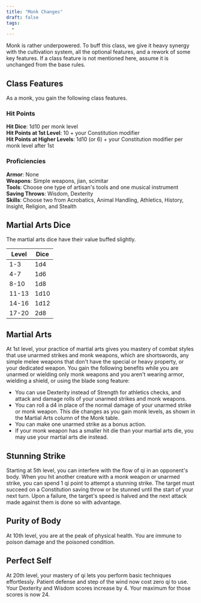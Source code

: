 ```yaml
---
title: "Monk Changes"
draft: false
tags:
  - 
---
```

 

Monk is rather underpowered. To buff this class, we give it heavy synergy with the cultivation system, all the optional features, and a rework of some key features. If a class feature is not mentioned here, assume it is unchanged from the base rules.

## Class Features

As a monk, you gain the following class features.

### Hit Points

**Hit Dice**: 1d10 per monk level  
**Hit Points at 1st Level**: 10 + your Constitution modifier  
**Hit Points at Higher Levels**: 1d10 (or 6) + your Constitution modifier per monk level after 1st

### Proficiencies

**Armor**: None  
**Weapons**: Simple weapons, jian, scimitar  
**Tools**: Choose one type of artisan's tools and one musical instrument  
**Saving Throws**: Wisdom, Dexterity  
**Skills**: Choose two from Acrobatics, Animal Handling, Athletics, History, Insight, Religion, and Stealth

## Martial Arts Dice

The martial arts dice have their value buffed slightly.

|Level|Dice|
|---|---|
|1-3|1d4|
|4-7|1d6|
|8-10|1d8|
|11-13|1d10|
|14-16|1d12|
|17-20|2d8|

## Martial Arts

At 1st level, your practice of martial arts gives you mastery of combat styles that use unarmed strikes and monk weapons, which are shortswords, any simple melee weapons that don't have the special or heavy property, or your dedicated weapon. You gain the following benefits while you are unarmed or wielding only monk weapons and you aren't wearing armor, wielding a shield, or using the blade song feature:

- You can use Dexterity instead of Strength for athletics checks, and attack and damage rolls of your unarmed strikes and monk weapons.
- You can roll a d4 in place of the normal damage of your unarmed strike or monk weapon. This die changes as you gain monk levels, as shown in the Martial Arts column of the Monk table.
- You can make one unarmed strike as a bonus action.
- If your monk weapon has a smaller hit die than your martial arts die, you may use your martial arts die instead.

## Stunning Strike

Starting at 5th level, you can interfere with the flow of qi in an opponent's body. When you hit another creature with a monk weapon or unarmed strike, you can spend 1 qi point to attempt a stunning strike. The target must succeed on a Constitution saving throw or be stunned until the start of your next turn. Upon a failure, the target's speed is halved and the next attack made against them is done so with advantage.

## Purity of Body

At 10th level, you are at the peak of physical health. You are immune to poison damage and the poisoned condition.

## Perfect Self

At 20th level, your mastery of qi lets you perform basic techniques effortlessly. Patient defense and step of the wind now cost zero qi to use. Your Dexterity and Wisdom scores increase by 4. Your maximum for those scores is now 24.